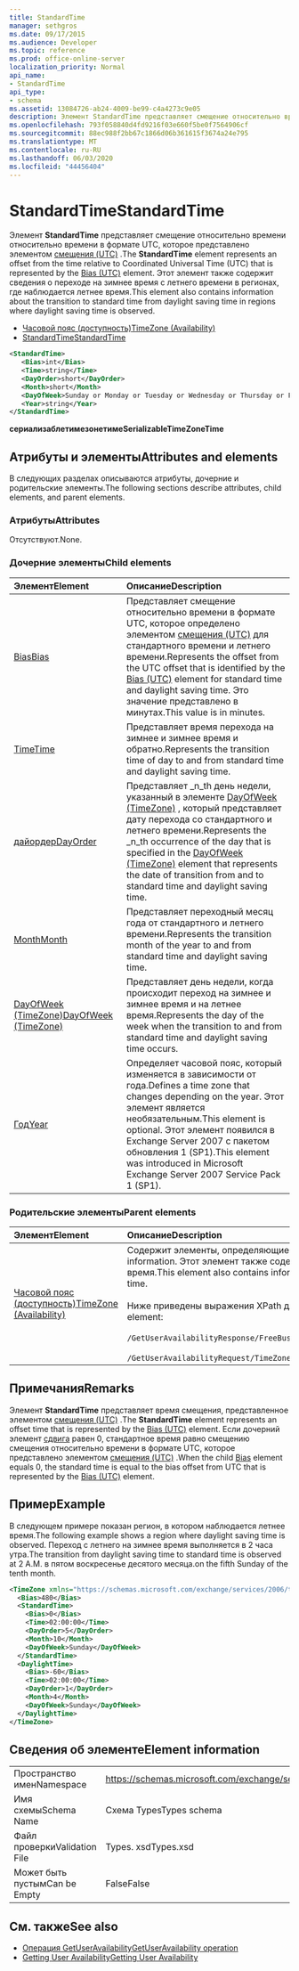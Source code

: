 ```yaml
---
title: StandardTime
manager: sethgros
ms.date: 09/17/2015
ms.audience: Developer
ms.topic: reference
ms.prod: office-online-server
localization_priority: Normal
api_name:
- StandardTime
api_type:
- schema
ms.assetid: 13084726-ab24-4009-be99-c4a4273c9e05
description: Элемент StandardTime представляет смещение относительно времени относительно времени в формате UTC, которое представлено элементом смещения (UTC). Этот элемент также содержит сведения о переходе на зимнее время с летнего времени в регионах, где наблюдается летнее время.
ms.openlocfilehash: 793f058840d4fd9216f03e660f5be0f7564906cf
ms.sourcegitcommit: 88ec988f2bb67c1866d06b361615f3674a24e795
ms.translationtype: MT
ms.contentlocale: ru-RU
ms.lasthandoff: 06/03/2020
ms.locfileid: "44456404"
---
```

# <a name="standardtime"></a><span data-ttu-id="f8a9e-104">StandardTime</span><span class="sxs-lookup"><span data-stu-id="f8a9e-104">StandardTime</span></span>

<span data-ttu-id="f8a9e-105">Элемент **StandardTime** представляет смещение относительно времени относительно времени в формате UTC, которое представлено элементом [смещения (UTC)](bias-utc.md) .</span><span class="sxs-lookup"><span data-stu-id="f8a9e-105">The **StandardTime** element represents an offset from the time relative to Coordinated Universal Time (UTC) that is represented by the [Bias (UTC)](bias-utc.md) element.</span></span> <span data-ttu-id="f8a9e-106">Этот элемент также содержит сведения о переходе на зимнее время с летнего времени в регионах, где наблюдается летнее время.</span><span class="sxs-lookup"><span data-stu-id="f8a9e-106">This element also contains information about the transition to standard time from daylight saving time in regions where daylight saving time is observed.</span></span> 
  
- [<span data-ttu-id="f8a9e-107">Часовой пояс (доступность)</span><span class="sxs-lookup"><span data-stu-id="f8a9e-107">TimeZone (Availability)</span></span>](timezone-availability.md)
- [<span data-ttu-id="f8a9e-108">StandardTime</span><span class="sxs-lookup"><span data-stu-id="f8a9e-108">StandardTime</span></span>](standardtime.md)
  
```xml
<StandardTime>
   <Bias>int</Bias>
   <Time>string</Time>
   <DayOrder>short</DayOrder>
   <Month>short</Month>
   <DayOfWeek>Sunday or Monday or Tuesday or Wednesday or Thursday or Friday or Saturday</DayOfWeek>
   <Year>string</Year>
</StandardTime>
```

 <span data-ttu-id="f8a9e-109">**сериализаблетимезонетиме**</span><span class="sxs-lookup"><span data-stu-id="f8a9e-109">**SerializableTimeZoneTime**</span></span>
## <a name="attributes-and-elements"></a><span data-ttu-id="f8a9e-110">Атрибуты и элементы</span><span class="sxs-lookup"><span data-stu-id="f8a9e-110">Attributes and elements</span></span>

<span data-ttu-id="f8a9e-111">В следующих разделах описываются атрибуты, дочерние и родительские элементы.</span><span class="sxs-lookup"><span data-stu-id="f8a9e-111">The following sections describe attributes, child elements, and parent elements.</span></span>
  
### <a name="attributes"></a><span data-ttu-id="f8a9e-112">Атрибуты</span><span class="sxs-lookup"><span data-stu-id="f8a9e-112">Attributes</span></span>

<span data-ttu-id="f8a9e-113">Отсутствуют.</span><span class="sxs-lookup"><span data-stu-id="f8a9e-113">None.</span></span>
  
### <a name="child-elements"></a><span data-ttu-id="f8a9e-114">Дочерние элементы</span><span class="sxs-lookup"><span data-stu-id="f8a9e-114">Child elements</span></span>

|<span data-ttu-id="f8a9e-115">**Элемент**</span><span class="sxs-lookup"><span data-stu-id="f8a9e-115">**Element**</span></span>|<span data-ttu-id="f8a9e-116">**Описание**</span><span class="sxs-lookup"><span data-stu-id="f8a9e-116">**Description**</span></span>|
|:-----|:-----|
|[<span data-ttu-id="f8a9e-117">Bias</span><span class="sxs-lookup"><span data-stu-id="f8a9e-117">Bias</span></span>](bias.md) <br/> |<span data-ttu-id="f8a9e-118">Представляет смещение относительно времени в формате UTC, которое определено элементом [смещения (UTC)](bias-utc.md) для стандартного времени и летнего времени.</span><span class="sxs-lookup"><span data-stu-id="f8a9e-118">Represents the offset from the UTC offset that is identified by the [Bias (UTC)](bias-utc.md) element for standard time and daylight saving time.</span></span> <span data-ttu-id="f8a9e-119">Это значение представлено в минутах.</span><span class="sxs-lookup"><span data-stu-id="f8a9e-119">This value is in minutes.</span></span>  <br/> |
|[<span data-ttu-id="f8a9e-120">Time</span><span class="sxs-lookup"><span data-stu-id="f8a9e-120">Time</span></span>](time.md) <br/> |<span data-ttu-id="f8a9e-121">Представляет время перехода на зимнее и зимнее время и обратно.</span><span class="sxs-lookup"><span data-stu-id="f8a9e-121">Represents the transition time of day to and from standard time and daylight saving time.</span></span>  <br/> |
|[<span data-ttu-id="f8a9e-122">дайордер</span><span class="sxs-lookup"><span data-stu-id="f8a9e-122">DayOrder</span></span>](dayorder.md) <br/> |<span data-ttu-id="f8a9e-123">Представляет _n_th день недели, указанный в элементе [DayOfWeek (TimeZone)](dayofweek-timezone.md) , который представляет дату перехода со стандартного и летнего времени.</span><span class="sxs-lookup"><span data-stu-id="f8a9e-123">Represents the  _n_th occurrence of the day that is specified in the [DayOfWeek (TimeZone)](dayofweek-timezone.md) element that represents the date of transition from and to standard time and daylight saving time.</span></span>  <br/> |
|[<span data-ttu-id="f8a9e-124">Month</span><span class="sxs-lookup"><span data-stu-id="f8a9e-124">Month</span></span>](month.md) <br/> |<span data-ttu-id="f8a9e-125">Представляет переходный месяц года от стандартного и летнего времени.</span><span class="sxs-lookup"><span data-stu-id="f8a9e-125">Represents the transition month of the year to and from standard time and daylight saving time.</span></span>  <br/> |
|[<span data-ttu-id="f8a9e-126">DayOfWeek (TimeZone)</span><span class="sxs-lookup"><span data-stu-id="f8a9e-126">DayOfWeek (TimeZone)</span></span>](dayofweek-timezone.md) <br/> |<span data-ttu-id="f8a9e-127">Представляет день недели, когда происходит переход на зимнее и зимнее время и на летнее время.</span><span class="sxs-lookup"><span data-stu-id="f8a9e-127">Represents the day of the week when the transition to and from standard time and daylight saving time occurs.</span></span>  <br/> |
|[<span data-ttu-id="f8a9e-128">Год</span><span class="sxs-lookup"><span data-stu-id="f8a9e-128">Year</span></span>](year.md) <br/> |<span data-ttu-id="f8a9e-129">Определяет часовой пояс, который изменяется в зависимости от года.</span><span class="sxs-lookup"><span data-stu-id="f8a9e-129">Defines a time zone that changes depending on the year.</span></span> <span data-ttu-id="f8a9e-130">Этот элемент является необязательным.</span><span class="sxs-lookup"><span data-stu-id="f8a9e-130">This element is optional.</span></span> <span data-ttu-id="f8a9e-131">Этот элемент появился в Exchange Server 2007 с пакетом обновления 1 (SP1).</span><span class="sxs-lookup"><span data-stu-id="f8a9e-131">This element was introduced in Microsoft Exchange Server 2007 Service Pack 1 (SP1).</span></span>  <br/> |
   
### <a name="parent-elements"></a><span data-ttu-id="f8a9e-132">Родительские элементы</span><span class="sxs-lookup"><span data-stu-id="f8a9e-132">Parent elements</span></span>

|<span data-ttu-id="f8a9e-133">**Элемент**</span><span class="sxs-lookup"><span data-stu-id="f8a9e-133">**Element**</span></span>|<span data-ttu-id="f8a9e-134">**Описание**</span><span class="sxs-lookup"><span data-stu-id="f8a9e-134">**Description**</span></span>|
|:-----|:-----|
|[<span data-ttu-id="f8a9e-135">Часовой пояс (доступность)</span><span class="sxs-lookup"><span data-stu-id="f8a9e-135">TimeZone (Availability)</span></span>](timezone-availability.md) <br/> | <span data-ttu-id="f8a9e-136">Содержит элементы, определяющие сведения о часовом поясе.</span><span class="sxs-lookup"><span data-stu-id="f8a9e-136">Contains elements that identify time zone information.</span></span> <span data-ttu-id="f8a9e-137">Этот элемент также содержит сведения о переходе со стандартного времени на летнее время.</span><span class="sxs-lookup"><span data-stu-id="f8a9e-137">This element also contains information about the transition between standard time and daylight saving time.</span></span> <br/><br/><span data-ttu-id="f8a9e-138">Ниже приведены выражения XPath для этого элемента.</span><span class="sxs-lookup"><span data-stu-id="f8a9e-138">The following are the XPath expressions to this element:</span></span> <br/> <br/>  `/GetUserAvailabilityResponse/FreeBusyResponseArray/FreeBusyResponse/FreeBusyView/WorkingHours/TimeZone` <br/> <br/> `/GetUserAvailabilityRequest/TimeZone` <br/> |
   
## <a name="remarks"></a><span data-ttu-id="f8a9e-139">Примечания</span><span class="sxs-lookup"><span data-stu-id="f8a9e-139">Remarks</span></span>

<span data-ttu-id="f8a9e-140">Элемент **StandardTime** представляет время смещения, представленное элементом [смещения (UTC)](bias-utc.md) .</span><span class="sxs-lookup"><span data-stu-id="f8a9e-140">The **StandardTime** element represents an offset time that is represented by the [Bias (UTC)](bias-utc.md) element.</span></span> <span data-ttu-id="f8a9e-141">Если дочерний элемент [сдвига](bias.md) равен 0, стандартное время равно смещению смещения относительно времени в формате UTC, которое представлено элементом [смещения (UTC)](bias-utc.md) .</span><span class="sxs-lookup"><span data-stu-id="f8a9e-141">When the child [Bias](bias.md) element equals 0, the standard time is equal to the bias offset from UTC that is represented by the [Bias (UTC)](bias-utc.md) element.</span></span> 
  
## <a name="example"></a><span data-ttu-id="f8a9e-142">Пример</span><span class="sxs-lookup"><span data-stu-id="f8a9e-142">Example</span></span>

<span data-ttu-id="f8a9e-143">В следующем примере показан регион, в котором наблюдается летнее время.</span><span class="sxs-lookup"><span data-stu-id="f8a9e-143">The following example shows a region where daylight saving time is observed.</span></span> <span data-ttu-id="f8a9e-144">Переход с летнего на зимнее время выполняется в 2 часа утра.</span><span class="sxs-lookup"><span data-stu-id="f8a9e-144">The transition from daylight saving time to standard time is observed at 2 A.M.</span></span> <span data-ttu-id="f8a9e-145">в пятом воскресенье десятого месяца.</span><span class="sxs-lookup"><span data-stu-id="f8a9e-145">on the fifth Sunday of the tenth month.</span></span>
  
```xml
<TimeZone xmlns="https://schemas.microsoft.com/exchange/services/2006/types">
  <Bias>480</Bias>
  <StandardTime>
    <Bias>0</Bias>
    <Time>02:00:00</Time>
    <DayOrder>5</DayOrder>
    <Month>10</Month>
    <DayOfWeek>Sunday</DayOfWeek>
  </StandardTime>
  <DaylightTime>
    <Bias>-60</Bias>
    <Time>02:00:00</Time>
    <DayOrder>1</DayOrder>
    <Month>4</Month>
    <DayOfWeek>Sunday</DayOfWeek>
  </DaylightTime>
</TimeZone>
```

## <a name="element-information"></a><span data-ttu-id="f8a9e-146">Сведения об элементе</span><span class="sxs-lookup"><span data-stu-id="f8a9e-146">Element information</span></span>

|||
|:-----|:-----|
|<span data-ttu-id="f8a9e-147">Пространство имен</span><span class="sxs-lookup"><span data-stu-id="f8a9e-147">Namespace</span></span>  <br/> |https://schemas.microsoft.com/exchange/services/2006/types  <br/> |
|<span data-ttu-id="f8a9e-148">Имя схемы</span><span class="sxs-lookup"><span data-stu-id="f8a9e-148">Schema Name</span></span>  <br/> |<span data-ttu-id="f8a9e-149">Схема Types</span><span class="sxs-lookup"><span data-stu-id="f8a9e-149">Types schema</span></span>  <br/> |
|<span data-ttu-id="f8a9e-150">Файл проверки</span><span class="sxs-lookup"><span data-stu-id="f8a9e-150">Validation File</span></span>  <br/> |<span data-ttu-id="f8a9e-151">Types. xsd</span><span class="sxs-lookup"><span data-stu-id="f8a9e-151">Types.xsd</span></span>  <br/> |
|<span data-ttu-id="f8a9e-152">Может быть пустым</span><span class="sxs-lookup"><span data-stu-id="f8a9e-152">Can be Empty</span></span>  <br/> |<span data-ttu-id="f8a9e-153">False</span><span class="sxs-lookup"><span data-stu-id="f8a9e-153">False</span></span>  <br/> |
   
## <a name="see-also"></a><span data-ttu-id="f8a9e-154">См. также</span><span class="sxs-lookup"><span data-stu-id="f8a9e-154">See also</span></span>

- [<span data-ttu-id="f8a9e-155">Операция GetUserAvailability</span><span class="sxs-lookup"><span data-stu-id="f8a9e-155">GetUserAvailability operation</span></span>](getuseravailability-operation.md)
- [<span data-ttu-id="f8a9e-156">Getting User Availability</span><span class="sxs-lookup"><span data-stu-id="f8a9e-156">Getting User Availability</span></span>](https://msdn.microsoft.com/library/d4133fcb-9b0f-4e6b-aadf-a389da83516a%28Office.15%29.aspx)

